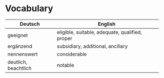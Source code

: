 # Vocabulary

Deutsch              | English
--                   | --
geeignet             | eligible, suitable, adequate, qualified, proper
ergänzend            | subsidiary, additional, ancillary
nennenswert          | considerable
deutlich, beachtlich | notable


